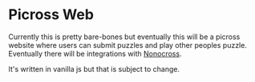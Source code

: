 # Picross Web
Currently this is pretty bare-bones but eventually this will be a picross website where users can submit puzzles and play other peoples puzzle. Eventually there will be integrations with [Nonocross](https://github.com/jaredforrest/nonocross).

It's written in vanilla js but that is subject to change.
